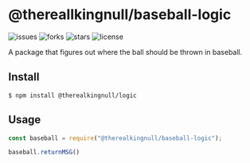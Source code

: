 # @thereallkingnull/baseball-logic

![issues](https://img.shields.io/github/issues/therealkingnull/baseball-logic) 
![forks](	https://img.shields.io/github/forks/therealkingnull/baseball-logic) 
![stars](https://img.shields.io/github/stars/therealkingnull/baseball-logic) 
![license](https://img.shields.io/github/license/therealkingnull/baseball-logic) 

A package that figures out where the ball should be thrown in baseball.

## Install

```
$ npm install @therealkingnull/logic
```

## Usage

```js
const baseball = require("@therealkingnull/baseball-logic");

baseball.returnMSG()
```


